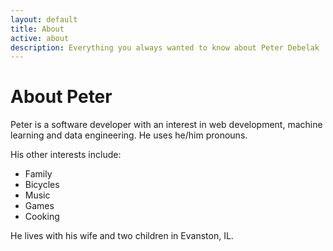 ```yaml
---
layout: default
title: About
active: about
description: Everything you always wanted to know about Peter Debelak
---
```


<h1 class="lead page-title">About Peter</h1>

Peter is a software developer with an interest in web development,
machine learning and data engineering. He uses he/him pronouns.

His other interests include:

* Family
* Bicycles
* Music
* Games
* Cooking

He lives with his wife and two children in Evanston, IL.
